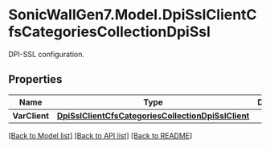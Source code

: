 # SonicWallGen7.Model.DpiSslClientCfsCategoriesCollectionDpiSsl
DPI-SSL configuration.

## Properties

Name | Type | Description | Notes
------------ | ------------- | ------------- | -------------
**VarClient** | [**DpiSslClientCfsCategoriesCollectionDpiSslClient**](DpiSslClientCfsCategoriesCollectionDpiSslClient.md) |  | [optional] 

[[Back to Model list]](../README.md#documentation-for-models) [[Back to API list]](../README.md#documentation-for-api-endpoints) [[Back to README]](../README.md)

